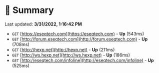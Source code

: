 # 📖 Summary
Last updated: **3/31/2022, 1:16:42 PM**

- `GET` [https://eseqtech.com](https://eseqtech.com) - **Up** (543ms)
- `GET` [http://forum.eseqtech.com](http://forum.eseqtech.com) - **Up** (708ms)
- `GET` [http://hexp.net](http://hexp.net) - **Up** (211ms)
- `GET` [http://ws.hexp.net](http://ws.hexp.net) - **Up** (186ms)
- `GET` [http://eseqtech.com/infoline](http://eseqtech.com/infoline) - **Up** (525ms)
